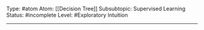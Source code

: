 Type: #atom 
Atom: [[Decision Tree]]
Subsubtopic: Supervised Learning
Status: #incomplete 
Level: #Exploratory Intuition

----

